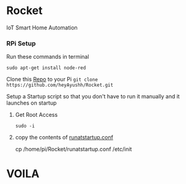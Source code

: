 # Rocket

IoT Smart Home Automation 

### RPi Setup

Run these commands in terminal 

```
sudo apt-get install node-red
```

Clone this [Repo](https://github.com/heyAyushh/Rocket) to your Pi
```git clone https://github.com/heyAyushh/Rocket.git```

Setup a Startup script
	so that you don't have to run it manually and it launches on startup
    
   1. Get Root Access
   
		```
		sudo -i
		```

   2. copy the contents of [runatstartup.conf](https://github.com/heyAyushh/Rocket/blob/master/runatstartup.conf)

	 	cp /home/pi/Rocket/runatstartup.conf /etc/init
 
    
# VOILA
    
    
    